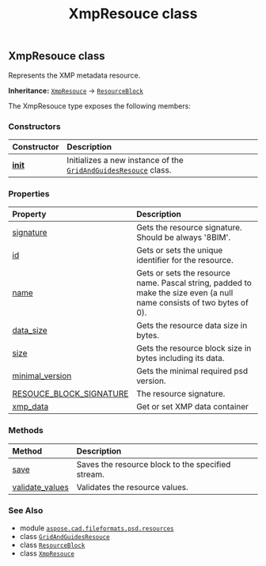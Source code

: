 ﻿---
title: XmpResouce class
second_title: Aspose.CAD for Python via .NET API References
description: 
type: docs
weight: 60
url: /aspose.cad.fileformats.psd.resources/xmpresouce/
is_root: false
---

## XmpResouce class

Represents the XMP metadata resource.



**Inheritance:** [`XmpResouce`](/cad/python-net/aspose.cad.fileformats.psd.resources/xmpresouce) → 
[`ResourceBlock`](/cad/python-net/aspose.cad.fileformats.psd/resourceblock)



The XmpResouce type exposes the following members:

### Constructors
| Constructor | Description |
| :- | :- |
| [__init__](/cad/python-net/aspose.cad.fileformats.psd.resources/xmpresouce/__init__/#) | Initializes a new instance of the [`GridAndGuidesResouce`](/cad/python-net/aspose.cad.fileformats.psd.resources/gridandguidesresouce) class. |


### Properties
| Property | Description |
| :- | :- |
| [signature](/cad/python-net/aspose.cad.fileformats.psd.resources/xmpresouce/signature) | Gets the resource signature. Should be always '8BIM'. |
| [id](/cad/python-net/aspose.cad.fileformats.psd.resources/xmpresouce/id) | Gets or sets the unique identifier for the resource. |
| [name](/cad/python-net/aspose.cad.fileformats.psd.resources/xmpresouce/name) | Gets or sets the resource name. Pascal string, padded to make the size even (a null name consists of two bytes of 0). |
| [data_size](/cad/python-net/aspose.cad.fileformats.psd.resources/xmpresouce/data_size) | Gets the resource data size in bytes. |
| [size](/cad/python-net/aspose.cad.fileformats.psd.resources/xmpresouce/size) | Gets the resource block size in bytes including its data. |
| [minimal_version](/cad/python-net/aspose.cad.fileformats.psd.resources/xmpresouce/minimal_version) | Gets the minimal required psd version. |
| [RESOUCE_BLOCK_SIGNATURE](/cad/python-net/aspose.cad.fileformats.psd.resources/xmpresouce/resouce_block_signature) | The resource signature. |
| [xmp_data](/cad/python-net/aspose.cad.fileformats.psd.resources/xmpresouce/xmp_data) | Get or set XMP data container |


### Methods
| Method | Description |
| :- | :- |
| [save](/cad/python-net/aspose.cad.fileformats.psd.resources/xmpresouce/save/#aspose.cad.StreamContainer) | Saves the resource block to the specified stream. |
| [validate_values](/cad/python-net/aspose.cad.fileformats.psd.resources/xmpresouce/validate_values/#) | Validates the resource values. |



### See Also
* module [`aspose.cad.fileformats.psd.resources`](..)
* class [`GridAndGuidesResouce`](/cad/python-net/aspose.cad.fileformats.psd.resources/gridandguidesresouce)
* class [`ResourceBlock`](/cad/python-net/aspose.cad.fileformats.psd/resourceblock)
* class [`XmpResouce`](/cad/python-net/aspose.cad.fileformats.psd.resources/xmpresouce)
